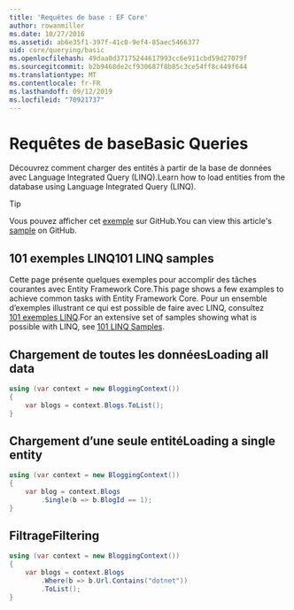```yaml
---
title: 'Requêtes de base : EF Core'
author: rowanmiller
ms.date: 10/27/2016
ms.assetid: ab6e35f1-397f-41c0-9ef4-85aec5466377
uid: core/querying/basic
ms.openlocfilehash: 49daa0d37175244617993cc6e911cbd59d27079f
ms.sourcegitcommit: b2b9468de2cf930687f8b85c3ce54ff8c449f644
ms.translationtype: MT
ms.contentlocale: fr-FR
ms.lasthandoff: 09/12/2019
ms.locfileid: "70921737"
---
```

# <a name="basic-queries"></a><span data-ttu-id="f8e5c-102">Requêtes de base</span><span class="sxs-lookup"><span data-stu-id="f8e5c-102">Basic Queries</span></span>

<span data-ttu-id="f8e5c-103">Découvrez comment charger des entités à partir de la base de données avec Language Integrated Query (LINQ).</span><span class="sxs-lookup"><span data-stu-id="f8e5c-103">Learn how to load entities from the database using Language Integrated Query (LINQ).</span></span>

> [!TIP]  
> <span data-ttu-id="f8e5c-104">Vous pouvez afficher cet [exemple](https://github.com/aspnet/EntityFramework.Docs/tree/master/samples/core/Querying) sur GitHub.</span><span class="sxs-lookup"><span data-stu-id="f8e5c-104">You can view this article's [sample](https://github.com/aspnet/EntityFramework.Docs/tree/master/samples/core/Querying) on GitHub.</span></span>

## <a name="101-linq-samples"></a><span data-ttu-id="f8e5c-105">101 exemples LINQ</span><span class="sxs-lookup"><span data-stu-id="f8e5c-105">101 LINQ samples</span></span>

<span data-ttu-id="f8e5c-106">Cette page présente quelques exemples pour accomplir des tâches courantes avec Entity Framework Core.</span><span class="sxs-lookup"><span data-stu-id="f8e5c-106">This page shows a few examples to achieve common tasks with Entity Framework Core.</span></span> <span data-ttu-id="f8e5c-107">Pour un ensemble d’exemples illustrant ce qui est possible de faire avec LINQ, consultez [101 exemples LINQ](https://code.msdn.microsoft.com/101-LINQ-Samples-3fb9811b).</span><span class="sxs-lookup"><span data-stu-id="f8e5c-107">For an extensive set of samples showing what is possible with LINQ, see [101 LINQ Samples](https://code.msdn.microsoft.com/101-LINQ-Samples-3fb9811b).</span></span>

## <a name="loading-all-data"></a><span data-ttu-id="f8e5c-108">Chargement de toutes les données</span><span class="sxs-lookup"><span data-stu-id="f8e5c-108">Loading all data</span></span>

<!-- [!code-csharp[Main](samples/core/Querying/Basics/Sample.cs)] -->
``` csharp
using (var context = new BloggingContext())
{
    var blogs = context.Blogs.ToList();
}
```

## <a name="loading-a-single-entity"></a><span data-ttu-id="f8e5c-109">Chargement d’une seule entité</span><span class="sxs-lookup"><span data-stu-id="f8e5c-109">Loading a single entity</span></span>

<!-- [!code-csharp[Main](samples/core/Querying/Basics/Sample.cs)] -->
``` csharp
using (var context = new BloggingContext())
{
    var blog = context.Blogs
        .Single(b => b.BlogId == 1);
}
```

## <a name="filtering"></a><span data-ttu-id="f8e5c-110">Filtrage</span><span class="sxs-lookup"><span data-stu-id="f8e5c-110">Filtering</span></span>

<!-- [!code-csharp[Main](samples/core/Querying/Basics/Sample.cs)] -->
``` csharp
using (var context = new BloggingContext())
{
    var blogs = context.Blogs
        .Where(b => b.Url.Contains("dotnet"))
        .ToList();
}
```
